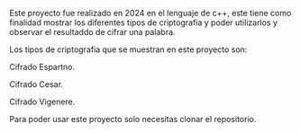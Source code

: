 Este proyecto fue realizado en 2024 en el lenguaje de c++, este tiene como finalidad mostrar los diferentes tipos de criptografia y poder utilizarlos y observar el resultaddo de cifrar una palabra.

Los tipos de criptografia que se muestran en este proyecto son:

Cifrado Espartno.

Cifrado Cesar.

Cifrado Vigenere.


Para poder usar este proyecto solo necesitas clonar el repositorio.
